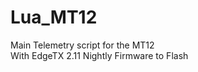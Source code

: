 # Lua_MT12
Main Telemetry script for the MT12 <br>
With EdgeTX 2.11 Nightly Firmware to Flash <br> <br> <br>

